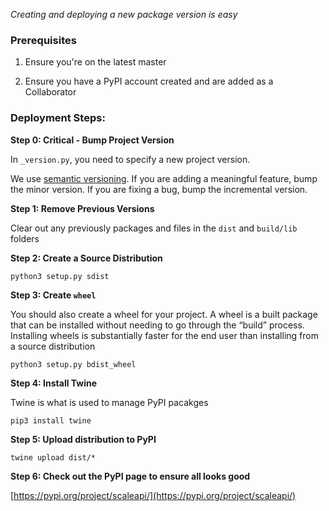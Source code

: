 _Creating and deploying a new package version is easy_

### Prerequisites

1. Ensure you're on the latest master

2. Ensure you have a PyPI account created and are added as a Collaborator

### Deployment Steps:

**Step 0: Critical - Bump Project Version**

In `_version.py`, you need to specify a new project version.

We use [semantic versioning](https://packaging.python.org/guides/distributing-packages-using-setuptools/#semantic-versioning-preferred). If you are adding a meaningful feature, bump the minor version. If you are fixing a bug, bump the incremental version.

**Step 1: Remove Previous Versions**

Clear out any previously packages and files in the `dist` and `build/lib` folders

**Step 2: Create a Source Distribution**

```
python3 setup.py sdist
```

**Step 3: Create `wheel`**

You should also create a wheel for your project. A wheel is a built package that can be installed without needing to go through the “build” process. Installing wheels is substantially faster for the end user than installing from a source distribution

```
python3 setup.py bdist_wheel
```

**Step 4: Install Twine**

Twine is what is used to manage PyPI pacakges

```
pip3 install twine
```

**Step 5: Upload distribution to PyPI**

```
twine upload dist/*
```

**Step 6: Check out the PyPI page to ensure all looks good**

[https://pypi.org/project/scaleapi/](https://pypi.org/project/scaleapi/)
